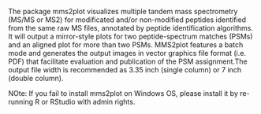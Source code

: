 The package mms2plot visualizes multiple tandem mass spectrometry (MS/MS or MS2) for modificated and/or non-modified peptides identified from the same raw MS files, annotated by peptide identification algorithms. It will output a mirror-style plots for two peptide-spectrum matches (PSMs) and an aligned plot for more than two PSMs. MMS2plot features a batch mode and generates the output images in vector graphics file format (i.e. PDF) that facilitate evaluation and publication of the PSM assignment.The output file width is recommended as 3.35 inch (single column) or 7 inch (double column). 

NOte: If you fail to install mms2plot on Windows OS, please install it by re-running R or RStudio with admin rights.